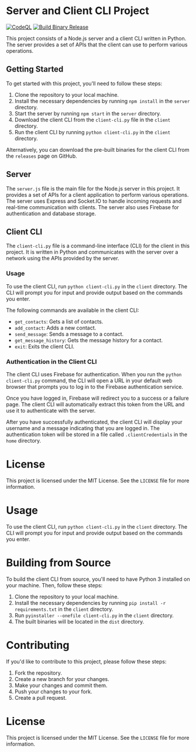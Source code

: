 # Server and Client CLI Project

[![CodeQL](https://github.com/SukhmeetSingh2002/Cli-Chat/actions/workflows/github-code-scanning/codeql/badge.svg)](https://github.com/SukhmeetSingh2002/Cli-Chat/actions/workflows/github-code-scanning/codeql)
[![Build Binary Release](https://github.com/SukhmeetSingh2002/Cli-Chat/actions/workflows/create-release.yml/badge.svg)](https://github.com/SukhmeetSingh2002/Cli-Chat/actions/workflows/create-release.yml)


This project consists of a Node.js server and a client CLI written in Python. The server provides a set of APIs that the client can use to perform various operations.

## Getting Started

To get started with this project, you'll need to follow these steps:

1. Clone the repository to your local machine.
2. Install the necessary dependencies by running `npm install` in the `server` directory.
3. Start the server by running `npm start` in the `server` directory.
4. Download the client CLI from the `client-cli.py` file in the `client` directory.
5. Run the client CLI by running `python client-cli.py` in the `client` directory.

Alternatively, you can download the pre-built binaries for the client CLI from the `releases` page on GitHub.

## Server


The `server.js` file is the main file for the Node.js server in this project. It provides a set of APIs for a client application to perform various operations. The server uses Express and Socket.IO to handle incoming requests and real-time communication with clients. The server also uses Firebase for authentication and database storage.


## Client CLI

The `client-cli.py` file is a command-line interface (CLI) for the client in this project. It is written in Python and communicates with the server over a network using the APIs provided by the server.

### Usage

To use the client CLI, run `python client-cli.py` in the `client` directory. The CLI will prompt you for input and provide output based on the commands you enter.

The following commands are available in the client CLI:

- `get_contacts`: Gets a list of contacts.
- `add_contact`: Adds a new contact.
- `send_message`: Sends a message to a contact.
- `get_message_history`: Gets the message history for a contact.
- `exit`: Exits the client CLI.

### Authentication in the Client CLI

The client CLI uses Firebase for authentication. When you run the `python client-cli.py` command, the CLI will open a URL in your default web browser that prompts you to log in to the Firebase authentication service.

Once you have logged in, Firebase will redirect you to a success or a failure page. The client CLI will automatically extract this token from the URL and use it to authenticate with the server.

After you have successfully authenticated, the client CLI will display your username and a message indicating that you are logged in. The authentication token will be stored in a file called `.clientCredentials` in the `home` directory.



# License

This project is licensed under the MIT License. See the `LICENSE` file for more information.

# Usage

To use the client CLI, run `python client-cli.py` in the `client` directory. The CLI will prompt you for input and provide output based on the commands you enter.

# Building from Source

To build the client CLI from source, you'll need to have Python 3 installed on your machine. Then, follow these steps:

1. Clone the repository to your local machine.
2. Install the necessary dependencies by running `pip install -r requirements.txt` in the `client` directory.
3. Run `pyinstaller --onefile client-cli.py` in the `client` directory.
4. The built binaries will be located in the `dist` directory.

# Contributing

If you'd like to contribute to this project, please follow these steps:

1. Fork the repository.
2. Create a new branch for your changes.
3. Make your changes and commit them.
4. Push your changes to your fork.
5. Create a pull request.

# License

This project is licensed under the MIT License. See the `LICENSE` file for more information.